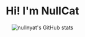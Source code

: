 <h1 align="center"> Hi! I'm NullCat</h1>
<p align="center">
 <img alt="nullnyat's GitHub stats" src="https://github-readme-stats.vercel.app/api?username=nullnyat&layout=compact&hide_border=ture&show_icons=ture&bg_color=13141C&icon_color=CECEFF&text_color=FFF&title_color=96CCE7&count_private=ture">
